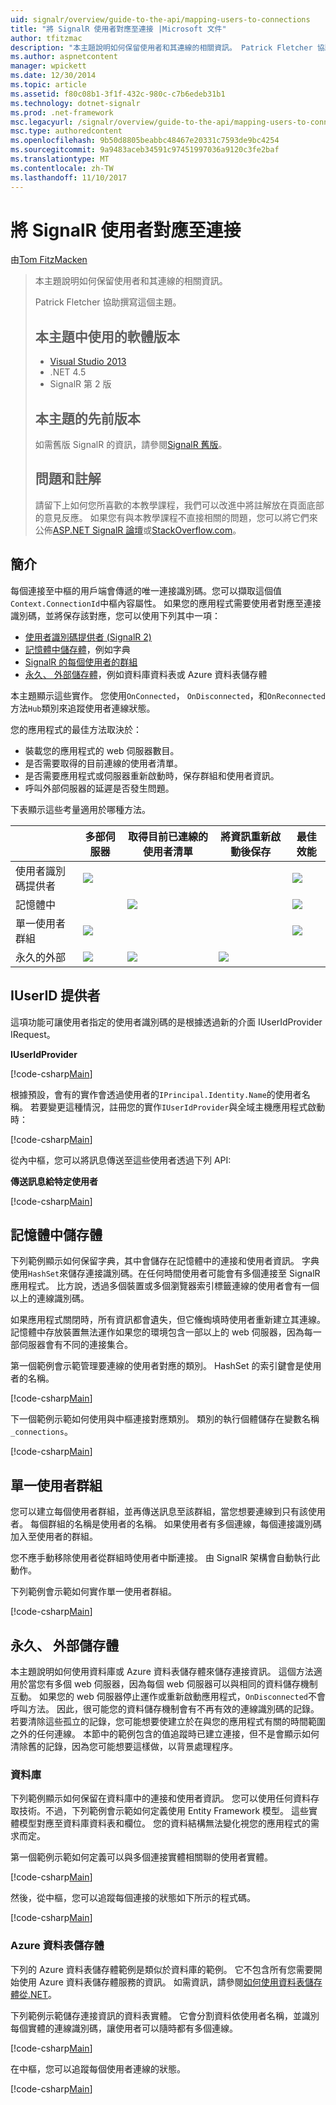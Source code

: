 ```yaml
---
uid: signalr/overview/guide-to-the-api/mapping-users-to-connections
title: "將 SignalR 使用者對應至連接 |Microsoft 文件"
author: tfitzmac
description: "本主題說明如何保留使用者和其連線的相關資訊。 Patrick Fletcher 協助撰寫這個主題。 本主題中使用的軟體版本..."
ms.author: aspnetcontent
manager: wpickett
ms.date: 12/30/2014
ms.topic: article
ms.assetid: f80c08b1-3f1f-432c-980c-c7b6edeb31b1
ms.technology: dotnet-signalr
ms.prod: .net-framework
msc.legacyurl: /signalr/overview/guide-to-the-api/mapping-users-to-connections
msc.type: authoredcontent
ms.openlocfilehash: 9b50d8805beabbc48467e20331c7593de9bc4254
ms.sourcegitcommit: 9a9483aceb34591c97451997036a9120c3fe2baf
ms.translationtype: MT
ms.contentlocale: zh-TW
ms.lasthandoff: 11/10/2017
---
```

<a name="mapping-signalr-users-to-connections"></a>將 SignalR 使用者對應至連接
====================
由[Tom FitzMacken](https://github.com/tfitzmac)

> 本主題說明如何保留使用者和其連線的相關資訊。
> 
> Patrick Fletcher 協助撰寫這個主題。
> 
> ## <a name="software-versions-used-in-this-topic"></a>本主題中使用的軟體版本
> 
> 
> - [Visual Studio 2013](https://www.microsoft.com/visualstudio/eng/2013-downloads)
> - .NET 4.5
> - SignalR 第 2 版
>   
> 
> 
> ## <a name="previous-versions-of-this-topic"></a>本主題的先前版本
> 
> 如需舊版 SignalR 的資訊，請參閱[SignalR 舊版](../older-versions/index.md)。
> 
> ## <a name="questions-and-comments"></a>問題和註解
> 
> 請留下上如何您所喜歡的本教學課程，我們可以改進中將註解放在頁面底部的意見反應。 如果您有與本教學課程不直接相關的問題，您可以將它們來公佈[ASP.NET SignalR 論壇](https://forums.asp.net/1254.aspx/1?ASP+NET+SignalR)或[StackOverflow.com](http://stackoverflow.com/)。


## <a name="introduction"></a>簡介

每個連接至中樞的用戶端會傳遞的唯一連接識別碼。您可以擷取這個值`Context.ConnectionId`中樞內容屬性。 如果您的應用程式需要使用者對應至連接識別碼，並將保存該對應，您可以使用下列其中一項：

- [使用者識別碼提供者 (SignalR 2)](#IUserIdProvider)
- [記憶體中儲存體](#inmemory)，例如字典
- [SignalR 的每個使用者的群組](#groups)
- [永久、 外部儲存體](#database)，例如資料庫資料表或 Azure 資料表儲存體

本主題顯示這些實作。 您使用`OnConnected`， `OnDisconnected`，和`OnReconnected`方法`Hub`類別來追蹤使用者連線狀態。

您的應用程式的最佳方法取決於：

- 裝載您的應用程式的 web 伺服器數目。
- 是否需要取得的目前連線的使用者清單。
- 是否需要應用程式或伺服器重新啟動時，保存群組和使用者資訊。
- 呼叫外部伺服器的延遲是否發生問題。

下表顯示這些考量適用於哪種方法。

|  | 多部伺服器 | 取得目前已連線的使用者清單 | 將資訊重新啟動後保存 | 最佳效能 |
| --- | --- | --- | --- | --- |
| 使用者識別碼提供者 | ![](mapping-users-to-connections/_static/image1.png) |  |  | ![](mapping-users-to-connections/_static/image2.png) |
| 記憶體中 |  | ![](mapping-users-to-connections/_static/image3.png) |  | ![](mapping-users-to-connections/_static/image4.png) |
| 單一使用者群組 | ![](mapping-users-to-connections/_static/image5.png) |  |  | ![](mapping-users-to-connections/_static/image6.png) |
| 永久的外部 | ![](mapping-users-to-connections/_static/image7.png) | ![](mapping-users-to-connections/_static/image8.png) | ![](mapping-users-to-connections/_static/image9.png) |  |

<a id="IUserIdProvider"></a>

## <a name="iuserid-provider"></a>IUserID 提供者

這項功能可讓使用者指定的使用者識別碼的是根據透過新的介面 IUserIdProvider IRequest。

**IUserIdProvider**

[!code-csharp[Main](mapping-users-to-connections/samples/sample1.cs)]

根據預設，會有的實作會透過使用者的`IPrincipal.Identity.Name`的使用者名稱。 若要變更這種情況，註冊您的實作`IUserIdProvider`與全域主機應用程式啟動時：

[!code-csharp[Main](mapping-users-to-connections/samples/sample2.cs)]

從內中樞，您可以將訊息傳送至這些使用者透過下列 API:

**傳送訊息給特定使用者**

[!code-csharp[Main](mapping-users-to-connections/samples/sample3.cs?highlight=5)]

<a id="inmemory"></a>

## <a name="in-memory-storage"></a>記憶體中儲存體

下列範例顯示如何保留字典，其中會儲存在記憶體中的連接和使用者資訊。 字典使用`HashSet`來儲存連接識別碼。在任何時間使用者可能會有多個連接至 SignalR 應用程式。 比方說，透過多個裝置或多個瀏覽器索引標籤連線的使用者會有一個以上的連線識別碼。

如果應用程式關閉時，所有資訊都會遺失，但它儵蜪填時使用者重新建立其連線。 記憶體中存放裝置無法運作如果您的環境包含一部以上的 web 伺服器，因為每一部伺服器會有不同的連接集合。

第一個範例會示範管理要連線的使用者對應的類別。 HashSet 的索引鍵會是使用者的名稱。

[!code-csharp[Main](mapping-users-to-connections/samples/sample4.cs)]

下一個範例示範如何使用與中樞連接對應類別。 類別的執行個體儲存在變數名稱`_connections`。

[!code-csharp[Main](mapping-users-to-connections/samples/sample5.cs)]

<a id="groups"></a>

## <a name="single-user-groups"></a>單一使用者群組

您可以建立每個使用者群組，並再傳送訊息至該群組，當您想要連線到只有該使用者。 每個群組的名稱是使用者的名稱。 如果使用者有多個連線，每個連接識別碼加入至使用者的群組。

您不應手動移除使用者從群組時使用者中斷連接。 由 SignalR 架構會自動執行此動作。

下列範例會示範如何實作單一使用者群組。

[!code-csharp[Main](mapping-users-to-connections/samples/sample6.cs)]

<a id="database"></a>

## <a name="permanent-external-storage"></a>永久、 外部儲存體

本主題說明如何使用資料庫或 Azure 資料表儲存體來儲存連接資訊。 這個方法適用於當您有多個 web 伺服器，因為每個 web 伺服器可以與相同的資料儲存機制互動。 如果您的 web 伺服器停止運作或重新啟動應用程式，`OnDisconnected`不會呼叫方法。 因此，很可能您的資料儲存機制會有不再有效的連線識別碼的記錄。 若要清除這些孤立的記錄，您可能想要使建立於在與您的應用程式有關的時間範圍之外的任何連線。 本節中的範例包含的值追蹤時已建立連接，但不是會顯示如何清除舊的記錄，因為您可能想要這樣做，以背景處理程序。

### <a name="database"></a>資料庫

下列範例顯示如何保留在資料庫中的連接和使用者資訊。 您可以使用任何資料存取技術。不過，下列範例會示範如何定義使用 Entity Framework 模型。 這些實體模型對應至資料庫資料表和欄位。 您的資料結構無法變化視您的應用程式的需求而定。

第一個範例示範如何定義可以與多個連接實體相關聯的使用者實體。

[!code-csharp[Main](mapping-users-to-connections/samples/sample7.cs)]

然後，從中樞，您可以追蹤每個連接的狀態如下所示的程式碼。

[!code-csharp[Main](mapping-users-to-connections/samples/sample8.cs)]

<a id="azure"></a>
### <a name="azure-table-storage"></a>Azure 資料表儲存體

下列的 Azure 資料表儲存體範例是類似於資料庫的範例。 它不包含所有您需要開始使用 Azure 資料表儲存體服務的資訊。 如需資訊，請參閱[如何使用資料表儲存體從.NET](https://azure.microsoft.com/en-us/documentation/articles/storage-dotnet-how-to-use-tables/)。

下列範例示範儲存連接資訊的資料表實體。 它會分割資料依使用者名稱，並識別每個實體的連線識別碼，讓使用者可以隨時都有多個連線。

[!code-csharp[Main](mapping-users-to-connections/samples/sample9.cs)]

在中樞，您可以追蹤每個使用者連線的狀態。

[!code-csharp[Main](mapping-users-to-connections/samples/sample10.cs)]
